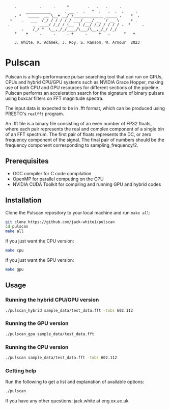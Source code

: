 ```
    .          .     .     *        .   .   .     .
         ___________      . __ .  .   *  .   .  .  .     .
    . *   _____  __ \__+ __/ /_____________ _____ .    *  .
  +    .   ___  /_/ / / / / / ___/ ___/ __ `/ __ \     + .
 .          _  ____/ /_/ / (__  ) /__/ /_/ / / / / .  *     . 
       .    /_/ *  \__,_/_/____/\___/\__,_/_/ /_/    
    *    +     .     .     . +     .     +   .      *   +

    J. White, K. Adámek, J. Roy, S. Ransom, W. Armour  2023
```

# Pulscan

Pulscan is a high-performance pulsar searching tool that can run on GPUs, CPUs and hybrid CPU/GPU systems such as NVIDIA Grace Hopper, making use of both CPU and GPU resources for different sections of the pipeline. Pulscan performs an acceleration search for the signature of binary pulsars using boxcar filters on FFT magnitude spectra. 

The input data is expected to be in .fft format, which can be produced using PRESTO's `realfft` program.

An .fft file is a binary file consisting of an even number of FP32 floats, where each pair represents the real and complex component of a single bin of an FFT spectrum. The first pair of floats represents the DC, or zero frequency component of the signal. The final pair of numbers should be the frequency component corresponding to sampling_frequency/2.

## Prerequisites

- GCC compiler for C code compilation
- OpenMP for parallel computing on the CPU
- NVIDIA CUDA Toolkit for compiling and running GPU and hybrid codes


## Installation

Clone the Pulscan repository to your local machine and run ```make all```:

```bash
git clone https://github.com/jack-white1/pulscan
cd pulscan
make all
```

If you just want the CPU version:

```bash
make cpu
```

If you just want the GPU version:

```bash
make gpu
```

## Usage

### Running the hybrid CPU/GPU version

```bash
./pulscan_hybrid sample_data/test_data.fft -tobs 602.112
```

### Running the GPU version

```bash
./pulscan_gpu sample_data/test_data.fft
```

### Running the CPU version

```bash
./pulscan sample_data/test_data.fft -tobs 602.112
```

### Getting help

Run the following to get a list and explanation of available options:

```bash
./pulscan
```

If you have any other questions: jack.white at eng.ox.ac.uk